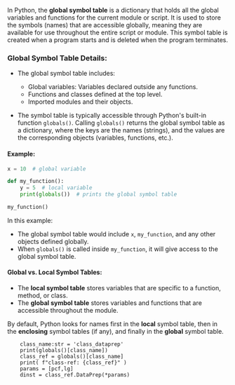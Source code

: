In Python, the **global symbol table** is a dictionary that holds all the global variables and functions for the current module or script. It is used to store the symbols (names) that are accessible globally, meaning they are available for use throughout the entire script or module. This symbol table is created when a program starts and is deleted when the program terminates.

### Global Symbol Table Details:
- The global symbol table includes:
  - Global variables: Variables declared outside any functions.
  - Functions and classes defined at the top level.
  - Imported modules and their objects.

- The symbol table is typically accessible through Python's built-in function `globals()`. Calling `globals()` returns the global symbol table as a dictionary, where the keys are the names (strings), and the values are the corresponding objects (variables, functions, etc.).

#### Example:
```python
x = 10  # global variable

def my_function():
    y = 5  # local variable
    print(globals())  # prints the global symbol table

my_function()
```

In this example:
- The global symbol table would include `x`, `my_function`, and any other objects defined globally.
- When `globals()` is called inside `my_function`, it will give access to the global symbol table.

#### Global vs. Local Symbol Tables:
- The **local symbol table** stores variables that are specific to a function, method, or class.
- The **global symbol table** stores variables and functions that are accessible throughout the module.

By default, Python looks for names first in the **local** symbol table, then in the **enclosing** symbol tables (if any), and finally in the **global** symbol table.


```
	class_name:str = 'class_dataprep'
	print(globals()[class_name])
	class_ref = globals()[class_name]
	print( f"class-ref: {class_ref}" )
	params = [pcf,lg]
	dinst = class_ref.DataPrep(*params)
```
